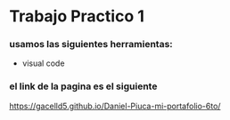 #  Trabajo Practico 1

###  usamos las siguientes herramientas:
- visual code
###  el link de la pagina es el siguiente
https://gacelld5.github.io/Daniel-Piuca-mi-portafolio-6to/
